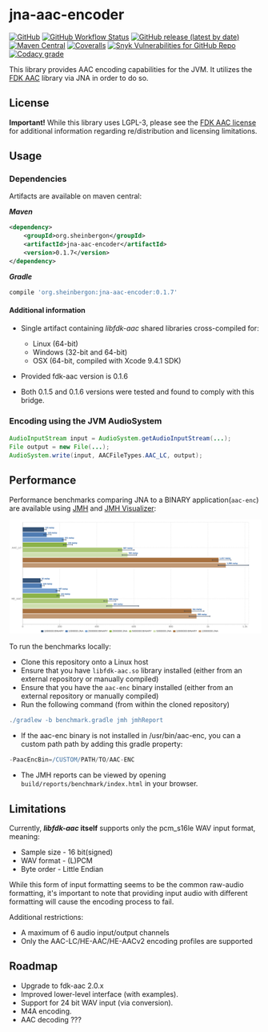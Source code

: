 # jna-aac-encoder

[![GitHub](https://img.shields.io/github/license/sheinbergon/jna-aac-encoder?color=pink&style=for-the-badge)](https://github.com/sheinbergon/jna-aac-encoder/blob/master/LICENSE)
[![GitHub Workflow Status](https://img.shields.io/github/workflow/status/sheinbergon/jna-aac-encoder/multi-platform-ci?style=for-the-badge)](https://github.com/sheinbergon/jna-aac-encoder/actions?query=workflow%3Amulti-platform-ci)
[![GitHub release (latest by date)](https://img.shields.io/github/v/release/sheinbergon/jna-aac-encoder?color=%2340E0D0&style=for-the-badge)](https://github.com/sheinbergon/jna-aac-encoder/releases/latest)
[![Maven Central](https://img.shields.io/maven-central/v/org.sheinbergon/jna-aac-encoder?color=Crimson&style=for-the-badge)](https://search.maven.org/search?q=g:org.sheinbergon%20a:jna-aac-encoder*)
[![Coveralls](https://img.shields.io/coveralls/github/sheinbergon/jna-aac-encoder?style=for-the-badge)](https://coveralls.io/github/sheinbergon/jna-aac-encoder)
[![Snyk Vulnerabilities for GitHub Repo](https://img.shields.io/snyk/vulnerabilities/github/sheinbergon/jna-aac-encoder?color=432f95&style=for-the-badge)](https://app.snyk.io/org/sheinbergon/project/e56757ea-c9f2-45a1-8544-5083d087faf8)
[![Codacy grade](https://img.shields.io/codacy/grade/8f822d4bfbfa48809d439d4e8e92d287?style=for-the-badge)](https://app.codacy.com/manual/sheinbergon/jna-aac-encoder)
                                                                                                                                                                                                                                                                                                 
This library provides AAC encoding capabilities for the JVM. 
It utilizes the [FDK AAC](https://github.com/mstorsjo/fdk-aac) library via JNA in order to do so.

## License
**Important!** While this library uses LGPL-3, please see
the [FDK AAC license](NOTICE) for additional information
regarding re/distribution and licensing limitations.

## Usage

### Dependencies
Artifacts are available on maven central:

**_Maven_**
```xml
<dependency>
    <groupId>org.sheinbergon</groupId>
    <artifactId>jna-aac-encoder</artifactId>
    <version>0.1.7</version>
</dependency>
```

**_Gradle_**
```groovy
compile 'org.sheinbergon:jna-aac-encoder:0.1.7'
```

#### Additional information
  * Single artifact containing _libfdk-aac_ shared libraries cross-compiled for:
    * Linux (64-bit) 
    * Windows (32-bit and 64-bit)
    * OSX (64-bit, compiled with Xcode 9.4.1 SDK) 

  * Provided fdk-aac version is 0.1.6
  * Both 0.1.5 and 0.1.6 versions were tested and found to comply with this bridge.
 
### Encoding using the JVM AudioSystem
```java
AudioInputStream input = AudioSystem.getAudioInputStream(...);
File output = new File(...);
AudioSystem.write(input, AACFileTypes.AAC_LC, output);
```

## Performance
Performance benchmarks comparing JNA to a BINARY application(`aac-enc`) are available using [JMH](http://openjdk.java.net/projects/code-tools/jmh/) and [JMH Visualizer](https://github.com/jzillmann/jmh-visualizer):

![alt text](benchmark/jmh-results-23112018.png)

To run the benchmarks locally:
  * Clone this repository onto a Linux host
  * Ensure that you have `libfdk-aac.so` library installed (either from an external repository or manually compiled)
  * Ensure that you have the `aac-enc` binary installed (either from an external repository or manually compiled)
  * Run the following command (from within the cloned repository)
```groovy
./gradlew -b benchmark.gradle jmh jmhReport
```
  * If the aac-enc binary is not installed in /usr/bin/aac-enc, you can a custom path path by adding this gradle property:
```groovy
-PaacEncBin=/CUSTOM/PATH/TO/AAC-ENC 
```
  * The JMH reports can be viewed by opening `build/reports/benchmark/index.html` in your browser.

## Limitations
Currently, **_libfdk-aac_ itself** supports only the pcm_s16le WAV input format, meaning:
  * Sample size - 16 bit(signed)
  * WAV format - (L)PCM
  * Byte order - Little Endian

While this form of input formatting seems to be the common raw-audio formatting, it's important
to note that providing input audio with different formatting will cause
the encoding process to fail. 

Additional restrictions:
  * A maximum of 6 audio input/output channels
  * Only the AAC-LC/HE-AAC/HE-AACv2 encoding profiles are supported  

## Roadmap
  * Upgrade to fdk-aac 2.0.x
  * Improved lower-level interface (with examples).
  * Support for 24 bit WAV input (via conversion).
  * M4A encoding.
  * AAC decoding ???  